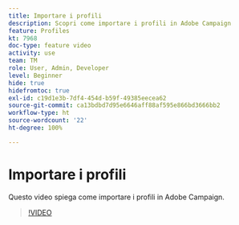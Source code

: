 ```yaml
---
title: Importare i profili
description: Scopri come importare i profili in Adobe Campaign
feature: Profiles
kt: 7968
doc-type: feature video
activity: use
team: TM
role: User, Admin, Developer
level: Beginner
hide: true
hidefromtoc: true
exl-id: c19d1e3b-7df4-454d-b59f-49385eecea62
source-git-commit: ca13bdbd7d95e6646aff88af595e866bd3666bb2
workflow-type: ht
source-wordcount: '22'
ht-degree: 100%

---
```


# Importare i profili

Questo video spiega come importare i profili in Adobe Campaign.

>[!VIDEO](https://video.tv.adobe.com/v/25608?quality=12)
